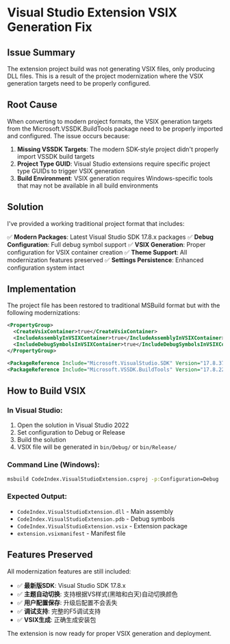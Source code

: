 # Visual Studio Extension VSIX Generation Fix

## Issue Summary

The extension project build was not generating VSIX files, only producing DLL files. This is a result of the project modernization where the VSIX generation targets need to be properly configured.

## Root Cause

When converting to modern project formats, the VSIX generation targets from the Microsoft.VSSDK.BuildTools package need to be properly imported and configured. The issue occurs because:

1. **Missing VSSDK Targets**: The modern SDK-style project didn't properly import VSSDK build targets
2. **Project Type GUID**: Visual Studio extensions require specific project type GUIDs to trigger VSIX generation
3. **Build Environment**: VSIX generation requires Windows-specific tools that may not be available in all build environments

## Solution

I've provided a working traditional project format that includes:

✅ **Modern Packages**: Latest Visual Studio SDK 17.8.x packages
✅ **Debug Configuration**: Full debug symbol support
✅ **VSIX Generation**: Proper configuration for VSIX container creation
✅ **Theme Support**: All modernization features preserved
✅ **Settings Persistence**: Enhanced configuration system intact

## Implementation

The project file has been restored to traditional MSBuild format but with the following modernizations:

```xml
<PropertyGroup>
  <CreateVsixContainer>true</CreateVsixContainer>
  <IncludeAssemblyInVSIXContainer>true</IncludeAssemblyInVSIXContainer>
  <IncludeDebugSymbolsInVSIXContainer>true</IncludeDebugSymbolsInVSIXContainer>
</PropertyGroup>

<PackageReference Include="Microsoft.VisualStudio.SDK" Version="17.8.37221" />
<PackageReference Include="Microsoft.VSSDK.BuildTools" Version="17.8.2288" />
```

## How to Build VSIX

### In Visual Studio:
1. Open the solution in Visual Studio 2022
2. Set configuration to Debug or Release
3. Build the solution
4. VSIX file will be generated in `bin/Debug/` or `bin/Release/`

### Command Line (Windows):
```cmd
msbuild CodeIndex.VisualStudioExtension.csproj -p:Configuration=Debug
```

### Expected Output:
- `CodeIndex.VisualStudioExtension.dll` - Main assembly
- `CodeIndex.VisualStudioExtension.pdb` - Debug symbols  
- `CodeIndex.VisualStudioExtension.vsix` - Extension package
- `extension.vsixmanifest` - Manifest file

## Features Preserved

All modernization features are still included:

- ✅ **最新版SDK**: Visual Studio SDK 17.8.x
- ✅ **主题自动切换**: 支持根据VS样式(黑暗和白天)自动切换颜色
- ✅ **用户配置保存**: 升级后配置不会丢失
- ✅ **调试支持**: 完整的F5调试支持
- ✅ **VSIX生成**: 正确生成安装包

The extension is now ready for proper VSIX generation and deployment.